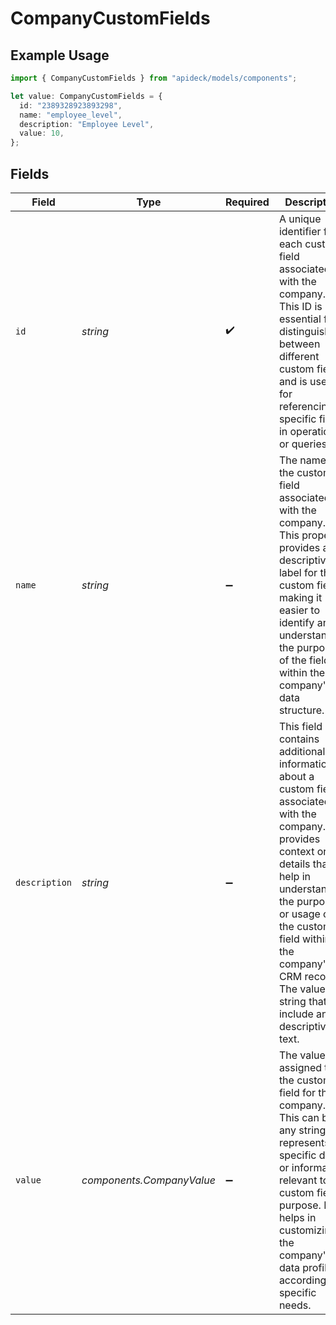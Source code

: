 # CompanyCustomFields

## Example Usage

```typescript
import { CompanyCustomFields } from "apideck/models/components";

let value: CompanyCustomFields = {
  id: "2389328923893298",
  name: "employee_level",
  description: "Employee Level",
  value: 10,
};
```

## Fields

| Field                                                                                                                                                                                                                                                                                         | Type                                                                                                                                                                                                                                                                                          | Required                                                                                                                                                                                                                                                                                      | Description                                                                                                                                                                                                                                                                                   | Example                                                                                                                                                                                                                                                                                       |
| --------------------------------------------------------------------------------------------------------------------------------------------------------------------------------------------------------------------------------------------------------------------------------------------- | --------------------------------------------------------------------------------------------------------------------------------------------------------------------------------------------------------------------------------------------------------------------------------------------- | --------------------------------------------------------------------------------------------------------------------------------------------------------------------------------------------------------------------------------------------------------------------------------------------- | --------------------------------------------------------------------------------------------------------------------------------------------------------------------------------------------------------------------------------------------------------------------------------------------- | --------------------------------------------------------------------------------------------------------------------------------------------------------------------------------------------------------------------------------------------------------------------------------------------- |
| `id`                                                                                                                                                                                                                                                                                          | *string*                                                                                                                                                                                                                                                                                      | :heavy_check_mark:                                                                                                                                                                                                                                                                            | A unique identifier for each custom field associated with the company. This ID is essential for distinguishing between different custom fields and is used for referencing specific fields in operations or queries.                                                                          | 2389328923893298                                                                                                                                                                                                                                                                              |
| `name`                                                                                                                                                                                                                                                                                        | *string*                                                                                                                                                                                                                                                                                      | :heavy_minus_sign:                                                                                                                                                                                                                                                                            | The name of the custom field associated with the company. This property provides a descriptive label for the custom field, making it easier to identify and understand the purpose of the field within the company's data structure.                                                          | employee_level                                                                                                                                                                                                                                                                                |
| `description`                                                                                                                                                                                                                                                                                 | *string*                                                                                                                                                                                                                                                                                      | :heavy_minus_sign:                                                                                                                                                                                                                                                                            | This field contains additional information about a custom field associated with the company. It provides context or details that help in understanding the purpose or usage of the custom field within the company's CRM record. The value is a string that can include any descriptive text. | Employee Level                                                                                                                                                                                                                                                                                |
| `value`                                                                                                                                                                                                                                                                                       | *components.CompanyValue*                                                                                                                                                                                                                                                                     | :heavy_minus_sign:                                                                                                                                                                                                                                                                            | The value assigned to the custom field for the company. This can be any string that represents specific data or information relevant to the custom field's purpose. It helps in customizing the company's data profile according to specific needs.                                           |                                                                                                                                                                                                                                                                                               |